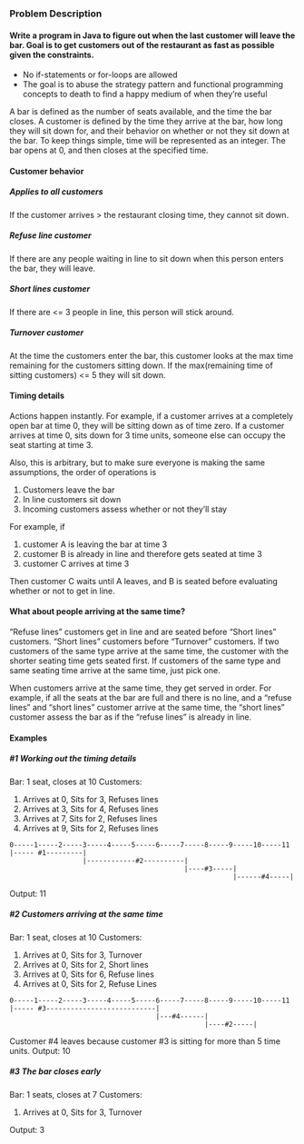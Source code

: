 ### Problem Description

#### Write a program in Java to figure out when the last customer will leave the bar. Goal is to get customers out of the restaurant as fast as possible given the constraints.

 - No if-statements or for-loops are allowed
 - The goal is to abuse the strategy pattern and functional programming concepts to death to find a happy medium of when they’re useful

A bar is defined as the number of seats available, and the time the bar closes.  A customer is defined by the time they arrive at the bar, how long they will sit down for, and their behavior on whether or not they sit down at the bar. To keep things simple, time will be represented as an integer. The bar opens at 0, and then closes at the specified time.



#### Customer behavior
##### Applies to all customers
If the customer arrives > the restaurant closing time, they cannot sit down.

##### Refuse line customer
If there are any people waiting in line to sit down when this person enters the bar, they will leave.

##### Short lines customer
If there are <= 3 people in line, this person will stick around.

##### Turnover customer
At the time the customers enter the bar, this customer looks at the max time remaining for the customers sitting down. If the max(remaining time of sitting customers) <= 5 they will sit down.


#### Timing details
Actions happen instantly. For example, if a customer arrives at a completely open bar at time 0, they will be sitting down as of time zero. If a customer arrives at time 0, sits down for 3 time units, someone else can occupy the seat starting at time 3.

Also, this is arbitrary, but to make sure everyone is making the same assumptions, the order of operations is
 1.  Customers leave the bar
 2.  In line customers sit down
 3.  Incoming customers assess whether or not they’ll stay

For example, if 
 1. customer A is leaving the bar at time 3
 2. customer B is already in line and therefore gets seated at time 3
 3. customer C arrives at time 3

Then customer C waits until A leaves, and B is seated before evaluating whether or not to get in line.


#### What about people arriving at the same time?
“Refuse lines” customers get in line and are seated before “Short lines” customers. “Short lines” customers before “Turnover” customers. If two customers of the same type arrive at the same time, the customer with the shorter seating time gets seated first. If customers of the same type and same seating time arrive at the same time, just pick one.

When customers arrive at the same time, they get served in order. For example, if all the seats at the bar are full and there is no line, and a “refuse lines” and “short lines” customer arrive at the same time, the “short lines” customer assess the bar as if the “refuse lines” is already in line.


#### Examples

##### #1 Working out the timing details
Bar: 1 seat, closes at 10
Customers:
 1. Arrives at 0, Sits for 3, Refuses lines
 2. Arrives at 3, Sits for 4, Refuses lines
 3. Arrives at 7, Sits for 2, Refuses lines
 4. Arrives at 9, Sits for 2, Refuses lines

```
0-----1-----2-----3-----4-----5-----6-----7-----8-----9-----10-----11
|----- #1---------|
                  |------------#2----------|
                                           |----#3-----|
                                                       |------#4-----|
```

Output: 11



##### #2 Customers arriving at the same time
Bar: 1 seat, closes at 10
Customers:
 1.  Arrives at 0, Sits for 3, Turnover
 2.  Arrives at 0, Sits for 2, Short lines
 3.  Arrives at 0, Sits for 6, Refuse lines
 4.  Arrives at 0, Sits for 2, Refuse Lines

```
0-----1-----2-----3-----4-----5-----6-----7-----8-----9-----10-----11
|----- #3---------------------------|
                                    |---#4------|
                                                |----#2-----|
```

Customer #4 leaves because customer #3 is sitting for more than 5 time units.
Output: 10


##### #3 The bar closes early
Bar: 1 seats, closes at 7
Customers:
  1.  Arrives at 0, Sits for 3, Turnover

Output: 3




